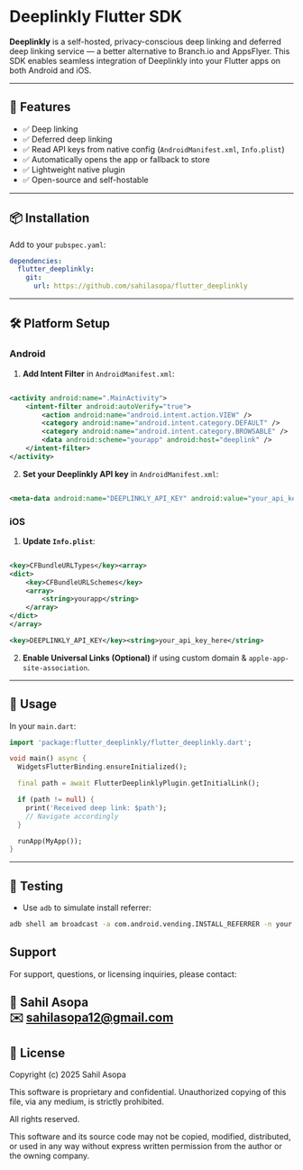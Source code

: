 # Deeplinkly Flutter SDK

**Deeplinkly** is a self-hosted, privacy-conscious deep linking and deferred deep linking service — a better alternative to Branch.io and AppsFlyer. This SDK enables seamless integration of Deeplinkly into your Flutter apps on both Android and iOS.

---

## 🚀 Features

- ✅ Deep linking
- ✅ Deferred deep linking
- ✅ Read API keys from native config (`AndroidManifest.xml`, `Info.plist`)
- ✅ Automatically opens the app or fallback to store
- ✅ Lightweight native plugin
- ✅ Open-source and self-hostable

---

## 📦 Installation

Add to your `pubspec.yaml`:

```yaml
dependencies:
  flutter_deeplinkly:
    git:
      url: https://github.com/sahilasopa/flutter_deeplinkly
```

---

## 🛠 Platform Setup

### Android

1. **Add Intent Filter** in `AndroidManifest.xml`:

```xml

<activity android:name=".MainActivity">
    <intent-filter android:autoVerify="true">
        <action android:name="android.intent.action.VIEW" />
        <category android:name="android.intent.category.DEFAULT" />
        <category android:name="android.intent.category.BROWSABLE" />
        <data android:scheme="yourapp" android:host="deeplink" />
    </intent-filter>
</activity>
```

2. **Set your Deeplinkly API key** in `AndroidManifest.xml`:

```xml

<meta-data android:name="DEEPLINKLY_API_KEY" android:value="your_api_key_here" />
```

### iOS

1. **Update `Info.plist`**:

```xml

<key>CFBundleURLTypes</key><array>
<dict>
    <key>CFBundleURLSchemes</key>
    <array>
        <string>yourapp</string>
    </array>
</dict>
</array>

<key>DEEPLINKLY_API_KEY</key><string>your_api_key_here</string>
```

2. **Enable Universal Links (Optional)** if using custom domain & `apple-app-site-association`.

---

## 🔧 Usage

In your `main.dart`:

```dart
import 'package:flutter_deeplinkly/flutter_deeplinkly.dart';

void main() async {
  WidgetsFlutterBinding.ensureInitialized();

  final path = await FlutterDeeplinklyPlugin.getInitialLink();

  if (path != null) {
    print('Received deep link: $path');
    // Navigate accordingly
  }

  runApp(MyApp());
}
```

---

## 🧪 Testing

- Use `adb` to simulate install referrer:

```bash
adb shell am broadcast -a com.android.vending.INSTALL_REFERRER -n your.package.name/com.google.android.gms.measurement.AppMeasurementInstallReferrerReceiver --es "referrer" "utm_source=test&utm_medium=deeplink&utm_campaign=demo"
```

## Support

For support, questions, or licensing inquiries, please contact:

📧 **Sahil Asopa**  
✉️ [sahilasopa12@gmail.com](mailto:sahilasopa12@gmail.com)
---

## 📄 License

Copyright (c) 2025 Sahil Asopa

This software is proprietary and confidential. Unauthorized copying of this file, via any medium, is strictly prohibited.

All rights reserved.

This software and its source code may not be copied, modified, distributed, or used in any way without express written permission from the author or the owning company.


